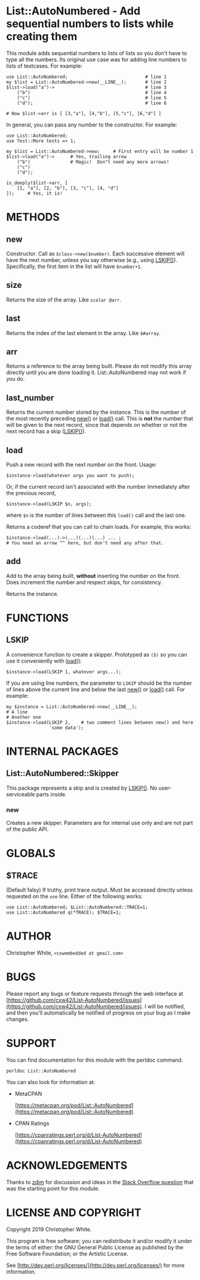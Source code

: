 # List::AutoNumbered - Add sequential numbers to lists while creating them



This module adds sequential numbers to lists of lists so you don't have to
type all the numbers.  Its original use case was for adding line numbers
to lists of testcases.  For example:

    use List::AutoNumbered;                             # line 1
    my $list = List::AutoNumbered->new(__LINE__);       # line 2
    $list->load("a")->                                  # line 3
        ("b")                                           # line 4
        ("c")                                           # line 5
        ("d");                                          # line 6

    # Now $list->arr is [ [3,"a"], [4,"b"], [5,"c"], [6,"d"] ]

In general, you can pass any number to the constructor.  For example:

    use List::AutoNumbered;
    use Test::More tests => 1;

    my $list = List::AutoNumbered->new;     # First entry will be number 1
    $list->load("a")->      # Yes, trailing arrow
        ("b")               # Magic!  Don"t need any more arrows!
        ("c")
        ("d");

    is_deeply($list->arr, [
        [1, "a"], [2, "b"], [3, "c"], [4, "d"]
    ]);     # Yes, it is!

# METHODS

## new

Constructor.  Call as `$class->new($number)`.  Each successive element
will have the next number, unless you say otherwise (e.g., using
[LSKIP()](#lskip)).  Specifically, the first item in the list will have
`$number+1`.

## size

Returns the size of the array.  Like `scalar @arr`.

## last

Returns the index of the last element in the array.  Like `$#array`.

## arr

Returns a reference to the array being built.  Please do not modify this
array directly until you are done loading it.  List::AutoNumbered may not
work if you do.

## last\_number

Returns the current number stored by the instance.  This is the number
of the most recently preceding [new()](#new) or [load()](#load) call.
This is **not** the number that will be given to the next record, since that
depends on whether or not the next record has a skip ([LSKIP()](#lskip)).

## load

Push a new record with the next number on the front.  Usage:

    $instance->load(whatever args you want to push);

Or, if the current record isn't associated with the number immediately after
the previous record,

    $instance->load(LSKIP $n, args);

where `$n` is the number of lines between this `load()` call and the last one.

Returns a coderef that you can call to chain loads.  For example, this works:

    $instance->load(...)->(...)(...)(...) ... ;
    # You need an arrow ^^ here, but don't need any after that.

## add

Add to the array being built, **without** inserting the number on the front.
Does increment the number and respect skips, for consistency.

Returns the instance.

# FUNCTIONS

## LSKIP

A convenience function to create a skipper.  Prototyped as `($)` so you can
use it conveniently with [load()](#load):

    $instance->load(LSKIP 1, whatever args...);

If you are using line numbers, the parameter to `LSKIP` should be the number
of lines above the current line and below the last [new()](#new) or
[load()](#load) call.  For example:

    my $instance = List::AutoNumbered->new(__LINE__);
    # A line
    # Another one
    $instance->load(LSKIP 2,    # two comment lines between new() and here
                    'some data');

# INTERNAL PACKAGES

## List::AutoNumbered::Skipper

This package represents a skip and is created by [LSKIP()](#lskip).
No user-serviceable parts inside.

### new

Creates a new skipper.  Parameters are for internal use only and are not
part of the public API.

# GLOBALS

## $TRACE

(Default falsy) If truthy, print trace output.  Must be accessed directly
unless requested on the `use` line.  Either of the following works:

    use List::AutoNumbered; $List::AutoNumbered::TRACE=1;
    use List::AutoNumbered q(*TRACE); $TRACE=1;

# AUTHOR

Christopher White, `<cxwembedded at gmail.com>`

# BUGS

Please report any bugs or feature requests through the web interface at
[https://github.com/cxw42/List-AutoNumbered/issues](https://github.com/cxw42/List-AutoNumbered/issues).  I will be notified, and
then you'll automatically be notified of progress on your bug as I make
changes.

# SUPPORT

You can find documentation for this module with the perldoc command.

    perldoc List::AutoNumbered

You can also look for information at:

- MetaCPAN

    [https://metacpan.org/pod/List::AutoNumbered](https://metacpan.org/pod/List::AutoNumbered)

- CPAN Ratings

    [https://cpanratings.perl.org/d/List-AutoNumbered](https://cpanratings.perl.org/d/List-AutoNumbered)

# ACKNOWLEDGEMENTS

Thanks to [zdim](https://stackoverflow.com/users/4653379/zdim)
for discussion and ideas in the
[Stack Overflow question](https://stackoverflow.com/q/50510809/2877364)
that was the starting point for this module.

# LICENSE AND COPYRIGHT

Copyright 2019 Christopher White.

This program is free software; you can redistribute it and/or modify it
under the terms of either: the GNU General Public License as published
by the Free Software Foundation; or the Artistic License.

See [http://dev.perl.org/licenses/](http://dev.perl.org/licenses/) for more information.
